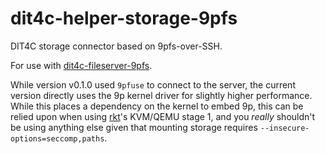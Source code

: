 # dit4c-helper-storage-9pfs

DIT4C storage connector based on 9pfs-over-SSH.

For use with [dit4c-fileserver-9pfs][dit4c-fileserver-9pfs].

While version v0.1.0 used `9pfuse` to connect to the server, the current version directly uses the 9p kernel driver for slightly higher performance. While this places a dependency on the kernel to embed 9p, this can be relied upon when using [rkt](https://github.com/coreos/rkt)'s KVM/QEMU stage 1, and you *really* shouldn't be using anything else given that mounting storage requires `--insecure-options=seccomp,paths`.

[dit4c-fileserver-9pfs]: https://github.com/dit4c/dit4c-fileserver-9pfs
